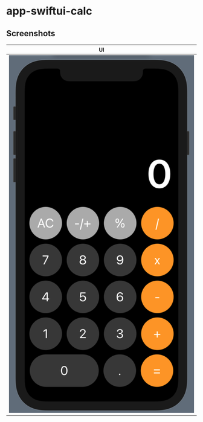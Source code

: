 # app-swiftui-calc


## Screenshots


| UI | 
| --- | 
| ![](https://github.com/jervygu/app-swiftui-calc/blob/master/screenshots/Screen%20Shot%202021-07-12%20at%207.26.55%20PM.png) |
